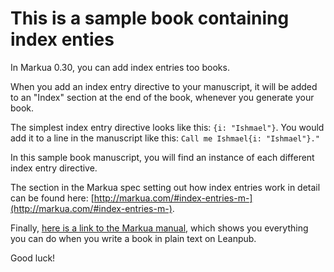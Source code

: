 # This is a sample book containing index enties

In Markua 0.30, you can add index entries too books.

When you add an index entry directive to your manuscript, it will be added to an "Index" section at the end of the book, whenever you generate your book.

The simplest index entry directive looks like this: `{i: "Ishmael"}`. You would add it to a line in the manuscript like this: `Call me Ishmael{i: "Ishmael"}."` 

In this sample book manuscript, you will find an instance of each different index entry directive.

The section in the Markua spec setting out how index entries work in detail can be found here: [http://markua.com/#index-entries-m-](http://markua.com/#index-entries-m-).

Finally, [here is a link to the Markua manual,](https://leanpub.com/markua/read) which shows you everything you can do when you write a book in plain text on Leanpub.

Good luck!
